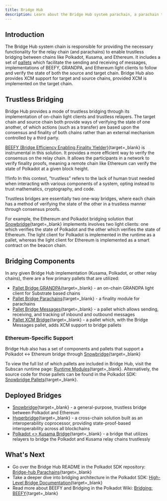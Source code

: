 ```yaml
---
title: Bridge Hub
description: Learn about the Bridge Hub system parachain, a parachain that facilitates the interactions from Polkadot to the rest of Web3.
---
```


## Introduction

The Bridge Hub system chain is responsible for providing the necessary functionality for the relay chain (and parachains) 
to enable trustless bridging between chains like Polkadot, Kusama, and Ethereum. It includes a set of [pallets](../../glossary.md#pallet) which facilitate the sending and receiving of messages, implementations of BEEFY, GRANDPA, and Ethereum light clients to follow and verify the state of both the source and target chain. Bridge Hub also provides XCM support for target and source chains, provided XCM is implemented on the target chain.

## Trustless Bridging

Bridge Hub provides a mode of trustless bridging through its implementation of on-chain light clients and trustless relayers. The target chain and source chain both provide ways of verifying the state of one another, of which actions (such as a transfer) are based upon the consensus and finality of both chains rather than an external mechanism controlled by a third party.

[BEEFY (Bridge Efficiency Enabling Finality Yielder)](https://wiki.polkadot.network/docs/learn-consensus#bridging-beefy){target=\_blank} is instrumental in this solution. It provides a more efficient way to verify the consensus on the relay chain. It allows the participants in a network to verify finality proofs, meaning a remote chain like Ethereum can verify the state of Polkadot at a given block height.

!!!info
    In this context, "trustless" refers to the lack of human trust needed when interacting with various components of a system, opting instead to trust mathematics, cryptography, and code.

Trustless bridges are essentially two one-way bridges, where each chain has a method of verifying the state of the other in a trustless manner through consensus proofs.

For example, the Ethereum and Polkadot bridging solution that [Snowbridge](https://docs.snowbridge.network/){target=\_blank} implements involves two light clients: one which verifies the state of Polkadot and the other which verifies the state of Ethereum. The light client for Polkadot is implemented in the runtime as a pallet, whereas the light client for Ethereum is implemented as a smart contract on the beacon chain.

## Bridging Components

In any given Bridge Hub implementation (Kusama, Polkadot, or other relay chains), there are a few primary pallets that are utilized:

- [Pallet Bridge GRANDPA](https://paritytech.github.io/polkadot-sdk/master/pallet_bridge_grandpa/index.html){target=\_blank} - an on-chain GRANDPA light client for Substrate based chains
- [Pallet Bridge Parachains](https://paritytech.github.io/polkadot-sdk/master/pallet_bridge_parachains/index.html){target=\_blank} - a finality module for parachains
- [Pallet Bridge Messages](https://paritytech.github.io/polkadot-sdk/master/pallet_bridge_grandpa/index.html){target=\_blank} - a pallet which allows sending, receiving, and tracking of inbound and outbound messages 
- [Pallet XCM Bridge](https://paritytech.github.io/polkadot-sdk/master/pallet_xcm_bridge_hub/index.html){target=\_blank} - a pallet which, with the Bridge Messages pallet, adds XCM support to bridge pallets

### Ethereum-Specific Support

Bridge Hub also has a set of components and pallets that support a Polkadot <-> Ethereum bridge through [Snowbridge](https://github.com/Snowfork/snowbridge){target=\_blank}

To view the full list of which pallets are included in Bridge Hub, visit the Subscan runtime page: [Runtime Modules](https://bridgehub-polkadot.subscan.io/runtime){target=\_blank}. Alternatively, the source code for those pallets can be found in the Polkadot SDK: [Snowbridge Pallets](https://github.com/paritytech/polkadot-sdk/tree/aff3a0796176ff3c0ee1b89c2f1d811a858f17a8/bridges/snowbridge/pallets){target=\_blank}.

## Deployed Bridges

- [Snowbridge](https://wiki.polkadot.network/docs/learn-snowbridge){target=\_blank} - a general-purpose, trustless bridge between Polkadot and Ethereum
- [Hyperbridge](https://wiki.polkadot.network/docs/learn-hyperbridge){target=\_blank} - a cross-chain solution built as an interoperability coprocessor, providing state-proof-based interoperability across all blockchains
- [Polkadot <> Kusama Bridge](https://wiki.polkadot.network/docs/learn-dot-ksm-bridge){target=\_blank} - a bridge that utilizes relayers to bridge the Polkadot and Kusama relay chains trustlessly

## What's Next

- Go over the Bridge Hub README in the Polkadot SDK repository: [Bridge-hub Parachains](https://github.com/paritytech/polkadot-sdk/blob/master/cumulus/parachains/runtimes/bridge-hubs/README.md){target=\_blank}
- Take a deeper dive into bridging architecture in the Polkadot SDK: [High-Level Bridge Documentation](https://github.com/paritytech/polkadot-sdk/blob/master/bridges/docs/high-level-overview.md){target=\_blank}
- Read more about BEEFY and Bridging in the Polkadot Wiki: [Bridging: BEEFY](https://wiki.polkadot.network/docs/learn-consensus#bridging-beefy){target=\_blank}
